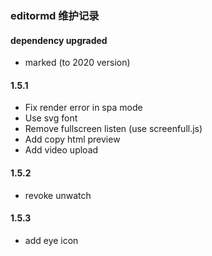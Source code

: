 ### editormd 维护记录

#### dependency upgraded

- marked (to 2020 version)

#### 1.5.1

- Fix render error in spa mode
- Use svg font
- Remove fullscreen listen (use screenfull.js)
- Add copy html preview
- Add video upload

#### 1.5.2

- revoke unwatch

#### 1.5.3

- add eye icon